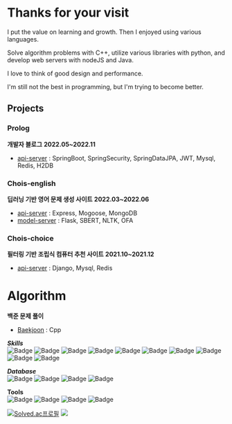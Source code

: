 # Thanks for your visit   
I put the value on learning and growth. Then I enjoyed using various languages.   
   
Solve algorithm problems with C++, utilize various libraries with python, and develop web servers with nodeJS and Java.   
   
I love to think of good design and performance.   
   
I'm still not the best in programming, but I'm trying to become better.   
   

## Projects   
### Prolog   
__개발자 블로그__
__2022.05~2022.11__
* [api-server](https://github.com/bodyMist/prolog) : SpringBoot, SpringSecurity, SpringDataJPA, JWT, Mysql, Redis, H2DB

### Chois-english   
__딥러닝 기반 영어 문제 생성 사이트__
__2022.03~2022.06__
* [api-server](https://github.com/bodyMist/chois-english-back) : Express, Mogoose, MongoDB
* [model-server](https://github.com/bodyMist/chois-english-model) : Flask, SBERT, NLTK, OFA

### Chois-choice   
__필터링 기반 조립식 컴퓨터 추천 사이트__
__2021.10~2021.12__
* [api-server](https://github.com/bodyMist/chois-choice/tree/main/back) : Django, Mysql, Redis

Algorithm
=========
__백준 문제 풀이__
* [Baekjoon](https://github.com/bodyMist/Algorithm) : Cpp

   
___Skills___   
![Badge](https://img.shields.io/badge/Java-orange)
![Badge](https://img.shields.io/badge/Python-3776AB?logo=Python&logoColor=white)
![Badge](https://img.shields.io/badge/JavaScript-F7DF1E?logo=JavaScript&logoColor=white)
![Badge](https://img.shields.io/badge/Node.js-339933?logo=Node.js&logoColor=white)
![Badge](https://img.shields.io/badge/C++-00599C?logo=C%2B%2B&logoColor=white)
![Badge](https://img.shields.io/badge/Spring-6DB33F?logo=Spring&logoColor=white)
![Badge](https://img.shields.io/badge/SpringBoot-6DB33F?logo=SpringBoot&logoColor=white)
![Badge](https://img.shields.io/badge/SpringSecurity-6DB33F?logo=SpringSecurity&logoColor=white)
![Badge](https://img.shields.io/badge/Django-092E20?logo=Django&logoColor=white)
![Badge](https://img.shields.io/badge/Flask-000000?logo=Flask&logoColor=white)   
   
___Database___   
![Badge](https://img.shields.io/badge/MySQL-4479A1?logo=MySQL&logoColor=white)
![Badge](https://img.shields.io/badge/Redis-DC382D?logo=Redis&logoColor=white)
![Badge](https://img.shields.io/badge/MongoDB-47A248?logo=MongoDB&logoColor=white)
![Badge](https://img.shields.io/badge/OracleDatabase-F80000?logo=Oracle&logoColor=white)   
   
__Tools__   
![Badge](https://img.shields.io/badge/Git-F05032?logo=Git&logoColor=white)
![Badge](https://img.shields.io/badge/GitHub-181717?logo=GitHub&logoColor=white)
![Badge](https://img.shields.io/badge/Notion-000000?logo=Notion&logoColor=white)
![Badge](https://img.shields.io/badge/Slack-4A154B?logo=Slack&logoColor=white)
   
   
[![Solved.ac프로필](http://mazassumnida.wtf/api/v2/generate_badge?boj=sky834459)](https://solved.ac/sky834459)
  <img src="https://github-readme-stats.vercel.app/api/top-langs/?username=bodyMist&layout=compact"><br><br>
